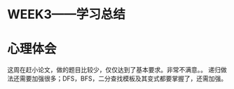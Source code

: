 # WEEK3——学习总结


# 心理体会

这周在赶小论文，做的题目比较少，仅仅达到了基本要求。非常不满意。。
递归做法还需要加强很多；DFS，BFS，二分查找模板及其变式都要掌握了，还需加强。
